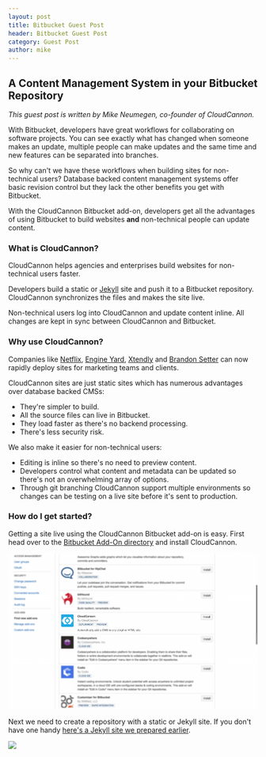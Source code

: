 ```yaml
---
layout: post
title: Bitbucket Guest Post
header: Bitbucket Guest Post
category: Guest Post
author: mike
---
```


## A Content Management System in your Bitbucket Repository

*This guest post is written by Mike Neumegen, co-founder of CloudCannon.*

With Bitbucket, developers have great workflows for collaborating on software projects. You can see exactly what has changed when someone makes an update, multiple people can make updates and the same time and new features can be separated into branches.

So why can't we have these workflows when building sites for non-technical users? Database backed content management systems offer basic revision control but they lack the other benefits you get with Bitbucket.

With the CloudCannon Bitbucket add-on, developers get all the advantages of using Bitbucket to build websites **and** non-technical people can update content.

### What is CloudCannon?

CloudCannon helps agencies and enterprises build websites for non-technical users faster.

Developers build a static or [Jekyll](http://jekyllrb.com) site and push it to a Bitbucket repository. CloudCannon synchronizes the files and makes the site live.

Non-technical users log into CloudCannon and update content inline. All changes are kept in sync between CloudCannon and Bitbucket.

### Why use CloudCannon?

Companies like [Netflix](http://cloudcannon.com/customers/netflix/), [Engine Yard](http://cloudcannon.com/customers/engine-yard/),  [Xtendly](http://cloudcannon.com/customers/xtendly/) and [Brandon Setter](http://cloudcannon.com/customers/brandon-setter/) can now rapidly deploy sites for marketing teams and clients.

CloudCannon sites are just static sites which has numerous advantages over database backed CMSs:

* They're simpler to build.
*  All the source files can live in Bitbucket.
* They load faster as there's no backend processing.
* There's less security risk.


We also make it easier for non-technical users:

* Editing is inline so there's no need to preview content.
* Developers control what content and metadata can be updated so there's not an overwhelming array of options.
* Through git branching CloudCannon support multiple environments so changes can be testing on a live site before it's sent to production.


### How do I get started?

Getting a site live using the CloudCannon Bitbucket add-on is easy. First head over to the [Bitbucket Add-On directory](https://bitbucket.org/account/addon-directory/) and install CloudCannon.

![](/uploads/versions/list---x----1000-625x---.png)

Next we need to create a repository with a static or Jekyll site. If you don't have one handy [here's a Jekyll site we prepared earlier](http://docs.cloudcannon.com/creative.zip).

![](/uploads/versions/bb-source---x----900-563x---.)

 